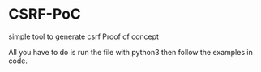 # CSRF-PoC

simple tool to generate csrf Proof of concept

All you have to do is run the file with python3 then
follow the examples in code.
